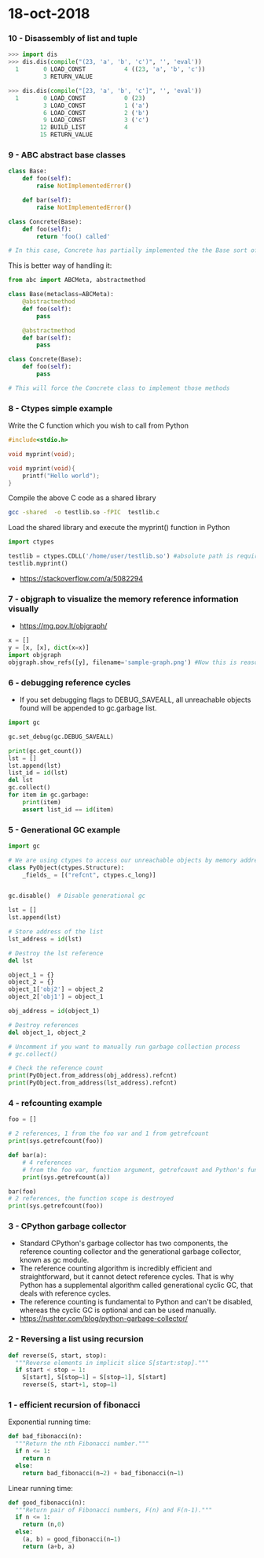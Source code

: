 # 18-oct-2018

### 10 - Disassembly of list and tuple

```python
>>> import dis
>>> dis.dis(compile("(23, 'a', 'b', 'c')", '', 'eval'))
  1       0 LOAD_CONST           4 ((23, 'a', 'b', 'c'))
          3 RETURN_VALUE

>>> dis.dis(compile("[23, 'a', 'b', 'c']", '', 'eval'))
  1       0 LOAD_CONST           0 (23)
          3 LOAD_CONST           1 ('a')
          6 LOAD_CONST           2 ('b')
          9 LOAD_CONST           3 ('c')
         12 BUILD_LIST           4
         15 RETURN_VALUE
```

### 9 - ABC abstract base classes

```python
class Base:
    def foo(self):
        raise NotImplementedError()

    def bar(self):
        raise NotImplementedError()

class Concrete(Base):
    def foo(self):
        return 'foo() called'

# In this case, Concrete has partially implemented the the Base sort of. Not clean approach.

```
This is better way of handling it:

```python
from abc import ABCMeta, abstractmethod

class Base(metaclass=ABCMeta):
    @abstractmethod
    def foo(self):
        pass

    @abstractmethod
    def bar(self):
        pass

class Concrete(Base):
    def foo(self):
        pass

# This will force the Concrete class to implement those methods
```

### 8 - Ctypes simple example

Write the C function which you wish to call from Python
```c
#include<stdio.h>

void myprint(void);

void myprint(void){
    printf("Hello world");
}
```

Compile the above C code as a shared library
```bash
gcc -shared  -o testlib.so -fPIC  testlib.c
```

Load the shared library and execute the myprint() function in Python
```python
import ctypes

testlib = ctypes.CDLL('/home/user/testlib.so') #absolute path is required
testlib.myprint()
```
- https://stackoverflow.com/a/5082294


### 7 - objgraph to visualize the memory reference information visually

- https://mg.pov.lt/objgraph/

```python
x = []
y = [x, [x], dict(x=x)]
import objgraph
objgraph.show_refs([y], filename='sample-graph.png') #Now this is reason why people fall in love with Python
```

### 6 - debugging reference cycles

- If you set debugging flags to DEBUG_SAVEALL, all unreachable objects found will be appended to gc.garbage list.

```python
import gc

gc.set_debug(gc.DEBUG_SAVEALL)

print(gc.get_count())
lst = []
lst.append(lst)
list_id = id(lst)
del lst
gc.collect()
for item in gc.garbage:
    print(item)
    assert list_id == id(item)
```

### 5 - Generational GC example

```python
import gc

# We are using ctypes to access our unreachable objects by memory address.
class PyObject(ctypes.Structure):
    _fields_ = [("refcnt", ctypes.c_long)]


gc.disable()  # Disable generational gc

lst = []
lst.append(lst)

# Store address of the list
lst_address = id(lst)

# Destroy the lst reference
del lst

object_1 = {}
object_2 = {}
object_1['obj2'] = object_2
object_2['obj1'] = object_1

obj_address = id(object_1)

# Destroy references
del object_1, object_2

# Uncomment if you want to manually run garbage collection process 
# gc.collect()

# Check the reference count
print(PyObject.from_address(obj_address).refcnt)
print(PyObject.from_address(lst_address).refcnt)
```

### 4 - refcounting example

```python
foo = []

# 2 references, 1 from the foo var and 1 from getrefcount
print(sys.getrefcount(foo))

def bar(a):
    # 4 references
    # from the foo var, function argument, getrefcount and Python's function stack
    print(sys.getrefcount(a))

bar(foo)
# 2 references, the function scope is destroyed
print(sys.getrefcount(foo))
```

### 3 - CPython garbage collector

- Standard CPython's garbage collector has two components, the reference counting collector and the generational garbage collector, known as gc module.
- The reference counting algorithm is incredibly efficient and straightforward, but it cannot detect reference cycles. That is why Python has a supplemental algorithm called generational cyclic GC, that deals with reference cycles.
- The reference counting is fundamental to Python and can't be disabled, whereas the cyclic GC is optional and can be used manually.
- https://rushter.com/blog/python-garbage-collector/

### 2 - Reversing a list using recursion

```python
def reverse(S, start, stop):
  """Reverse elements in implicit slice S[start:stop]."""
  if start < stop − 1:
    S[start], S[stop−1] = S[stop−1], S[start]
    reverse(S, start+1, stop−1)
```

### 1 - efficient recursion of fibonacci

Exponential running time:
```python
def bad_fibonacci(n):
  """Return the nth Fibonacci number."""
  if n <= 1:
    return n
  else:
    return bad_fibonacci(n−2) + bad_fibonacci(n−1)
```

Linear running time:
```python
def good_fibonacci(n):
  """Return pair of Fibonacci numbers, F(n) and F(n-1)."""
  if n <= 1:
    return (n,0)
  else:
    (a, b) = good_fibonacci(n−1)
    return (a+b, a)
```
